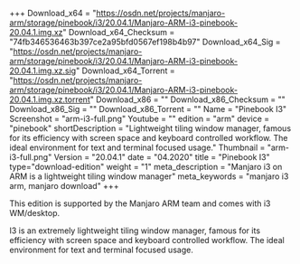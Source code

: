 +++
Download_x64 = "https://osdn.net/projects/manjaro-arm/storage/pinebook/i3/20.04.1/Manjaro-ARM-i3-pinebook-20.04.1.img.xz"
Download_x64_Checksum = "74fb346536463b397ce2a95bfd0567ef198b4b97"
Download_x64_Sig = "https://osdn.net/projects/manjaro-arm/storage/pinebook/i3/20.04.1/Manjaro-ARM-i3-pinebook-20.04.1.img.xz.sig"
Download_x64_Torrent = "https://osdn.net/projects/manjaro-arm/storage/pinebook/i3/20.04.1/Manjaro-ARM-i3-pinebook-20.04.1.img.xz.torrent"
Download_x86 = ""
Download_x86_Checksum = ""
Download_x86_Sig = ""
Download_x86_Torrent = ""
Name = "Pinebook I3"
Screenshot = "arm-i3-full.png"
Youtube = ""
edition = "arm"
device = "pinebook"
shortDescription = "Lightweight tiling window manager, famous for its efficiency with screen space and keyboard controlled workflow. The ideal environment for text and terminal focused usage."
Thumbnail = "arm-i3-full.png"
Version = "20.04.1"
date = "04.2020"
title = "Pinebook I3"
type="download-edition"
weight = "1"
meta_description = "Manjaro i3 on ARM is a lightweight tiling window manager"
meta_keywords = "manjaro i3 arm, manjaro download"
+++

This edition is supported by the Manjaro ARM team and comes with i3 WM/desktop.

I3 is an extremely lightweight tiling window manager, famous for its efficiency with screen space and keyboard controlled workflow. The ideal environment for text and terminal focused usage.
